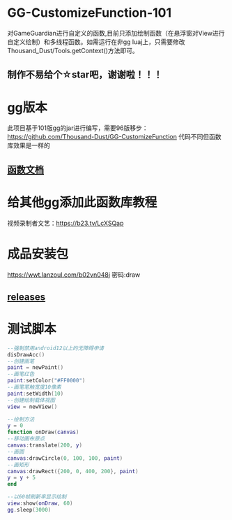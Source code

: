 # GG-CustomizeFunction-101
对GameGuardian进行自定义的函数,目前只添加绘制函数（在悬浮窗对View进行自定义绘制）和多线程函数。如需运行在非gg luaj上，只需要修改Thousand_Dust/Tools.getContext()方法即可。
## 制作不易给个☆star吧，谢谢啦！！！

# gg版本
此项目基于101版gg的jar进行编写，需要96版移步：
https://github.com/Thousand-Dust/GG-CustomizeFunction
代码不同但函数库效果是一样的

## [函数文档](DrawGGDoc.md)

# 给其他gg添加此函数库教程
视频录制者文艺：https://b23.tv/LcXSQap

# 成品安装包
https://wwt.lanzoul.com/b02vn048j
密码:draw
## [releases](https://github.com/Thousand-Dust/GG-CustomizeFunction/releases)

# 测试脚本

```lua
--强制禁用android12以上的无障碍申请
disDrawAcc()
--创建画笔
paint = newPaint()
--画笔红色
paint:setColor("#FF0000")
--画笔笔触宽度10像素
paint:setWidth(10)
--创建绘制载体视图
view = newView()

--绘制方法
y = 0
function onDraw(canvas)
--移动画布原点
canvas:translate(200, y)
--画圆
canvas:drawCircle(0, 100, 100, paint)
--画矩形
canvas:drawRect({200, 0, 400, 200}, paint)
y = y + 5
end

--以60帧刷新率显示绘制
view:show(onDraw, 60)
gg.sleep(3000)

```
